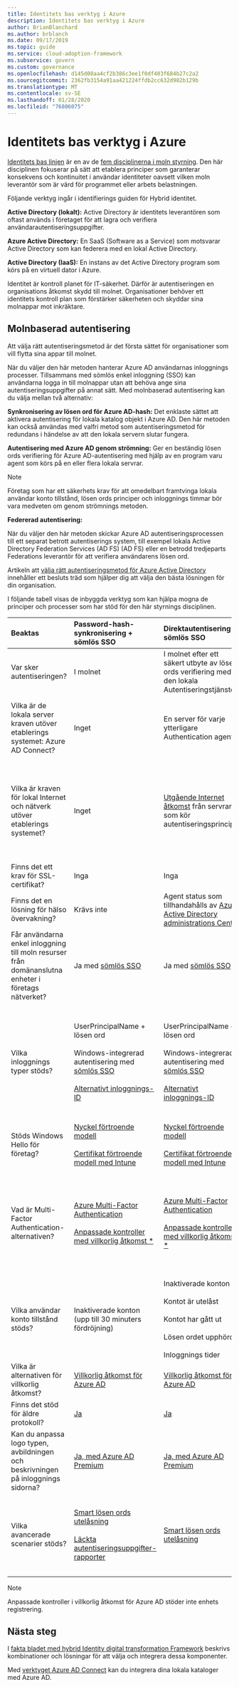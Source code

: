 ```yaml
---
title: Identitets bas verktyg i Azure
description: Identitets bas verktyg i Azure
author: BrianBlanchard
ms.author: brblanch
ms.date: 09/17/2019
ms.topic: guide
ms.service: cloud-adoption-framework
ms.subservice: govern
ms.custom: governance
ms.openlocfilehash: d145d08aa4cf2b386c3ee1f0df403f684b27c2a2
ms.sourcegitcommit: 2362fb3154a91aa421224ffdb2cc632d982b129b
ms.translationtype: MT
ms.contentlocale: sv-SE
ms.lasthandoff: 01/28/2020
ms.locfileid: "76806075"
---
```

# <a name="identity-baseline-tools-in-azure"></a>Identitets bas verktyg i Azure

[Identitets bas linjen](./index.md) är en av de [fem disciplinerna i moln styrning](../governance-disciplines.md). Den här disciplinen fokuserar på sätt att etablera principer som garanterar konsekvens och kontinuitet i användar identiteter oavsett vilken moln leverantör som är värd för programmet eller arbets belastningen.

Följande verktyg ingår i identifierings guiden för Hybrid identitet.

**Active Directory (lokalt):** Active Directory är identitets leverantören som oftast används i företaget för att lagra och verifiera användarautentiseringsuppgifter.

**Azure Active Directory:** En SaaS (Software as a Service) som motsvarar Active Directory som kan federera med en lokal Active Directory.

**Active Directory (IaaS):** En instans av det Active Directory program som körs på en virtuell dator i Azure.

Identitet är kontroll planet för IT-säkerhet. Därför är autentiseringen en organisations åtkomst skydd till molnet. Organisationer behöver ett identitets kontroll plan som förstärker säkerheten och skyddar sina molnappar mot inkräktare.

## <a name="cloud-authentication"></a>Molnbaserad autentisering

Att välja rätt autentiseringsmetod är det första sättet för organisationer som vill flytta sina appar till molnet.

När du väljer den här metoden hanterar Azure AD användarnas inloggnings processer. Tillsammans med sömlös enkel inloggning (SSO) kan användarna logga in till molnappar utan att behöva ange sina autentiseringsuppgifter på annat sätt. Med molnbaserad autentisering kan du välja mellan två alternativ:

**Synkronisering av lösen ord för Azure AD-hash:** Det enklaste sättet att aktivera autentisering för lokala katalog objekt i Azure AD. Den här metoden kan också användas med valfri metod som autentiseringsmetod för redundans i händelse av att den lokala servern slutar fungera.

**Autentisering med Azure AD genom strömning:** Ger en beständig lösen ords verifiering för Azure AD-autentisering med hjälp av en program varu agent som körs på en eller flera lokala servrar.

> [!NOTE]
> Företag som har ett säkerhets krav för att omedelbart framtvinga lokala användar konto tillstånd, lösen ords principer och inloggnings timmar bör vara medveten om genom strömnings metoden.

**Federerad autentisering:**

När du väljer den här metoden skickar Azure AD autentiseringsprocessen till ett separat betrott autentiserings system, till exempel lokala Active Directory Federation Services (AD FS) (AD FS) eller en betrodd tredjeparts Federations leverantör för att verifiera användarens lösen ord.

Artikeln att [välja rätt autentiseringsmetod för Azure Active Directory](https://docs.microsoft.com/azure/security/azure-ad-choose-authn) innehåller ett besluts träd som hjälper dig att välja den bästa lösningen för din organisation.

I följande tabell visas de inbyggda verktyg som kan hjälpa mogna de principer och processer som har stöd för den här styrnings disciplinen.

<!-- markdownlint-disable MD033 -->

|Beaktas|Password-hash-synkronisering + sömlös SSO|Direktautentisering + sömlös SSO|Federation med AD FS|
|:-----|:-----|:-----|:-----|
|Var sker autentiseringen?|I molnet|I molnet efter ett säkert utbyte av lösen ords verifiering med den lokala Autentiseringstjänsten|Lokalt|
|Vilka är de lokala server kraven utöver etablerings systemet: Azure AD Connect?|Inget|En server för varje ytterligare Authentication agent|Två eller flera AD FS-servrar<br><br>Två eller flera WAP-servrar i perimeternätverket/DMZ-nätverket|
|Vilka är kraven för lokal Internet och nätverk utöver etablerings systemet?|Inget|[Utgående Internet åtkomst](https://docs.microsoft.com/azure/active-directory/hybrid/how-to-connect-pta-quick-start) från servrar som kör autentiseringsprinciper|[Inkommande Internet åtkomst](https://docs.microsoft.com/windows-server/identity/ad-fs/overview/ad-fs-requirements) till WAP-servrar i perimeternätverket<br><br>Inkommande nätverks åtkomst till AD FS servrar från WAP-servrar i perimeternätverket<br><br>Utjämning av nätverksbelastning|
|Finns det ett krav för SSL-certifikat?|Inga|Inga|Ja|
|Finns det en lösning för hälso övervakning?|Krävs inte|Agent status som tillhandahålls av [Azure Active Directory administrations Center](https://docs.microsoft.com/azure/active-directory/hybrid/tshoot-connect-pass-through-authentication)|[Azure AD Connect Health](https://docs.microsoft.com/azure/active-directory/hybrid/how-to-connect-health-adfs)|
|Får användarna enkel inloggning till moln resurser från domänanslutna enheter i företags nätverket?|Ja med [sömlös SSO](https://docs.microsoft.com/azure/active-directory/hybrid/how-to-connect-sso)|Ja med [sömlös SSO](https://docs.microsoft.com/azure/active-directory/hybrid/how-to-connect-sso)|Ja|
|Vilka inloggnings typer stöds?|UserPrincipalName + lösen ord<br><br>Windows-integrerad autentisering med [sömlös SSO](https://docs.microsoft.com/azure/active-directory/hybrid/how-to-connect-sso)<br><br>[Alternativt inloggnings-ID](https://docs.microsoft.com/azure/active-directory/hybrid/how-to-connect-install-custom)|UserPrincipalName + lösen ord<br><br>Windows-integrerad autentisering med [sömlös SSO](https://docs.microsoft.com/azure/active-directory/hybrid/how-to-connect-sso)<br><br>[Alternativt inloggnings-ID](https://docs.microsoft.com/azure/active-directory/hybrid/how-to-connect-pta-faq)|UserPrincipalName + lösen ord<br><br>sAMAccountName + lösen ord<br><br>Windows-integrerad autentisering<br><br>[Autentisering med certifikat och smartkort](https://docs.microsoft.com/windows-server/identity/ad-fs/operations/configure-user-certificate-authentication)<br><br>[Alternativt inloggnings-ID](https://docs.microsoft.com/windows-server/identity/ad-fs/operations/configuring-alternate-login-id)|
|Stöds Windows Hello för företag?|[Nyckel förtroende modell](https://docs.microsoft.com/windows/security/identity-protection/hello-for-business/hello-identity-verification)<br><br>[Certifikat förtroende modell med Intune](https://microscott.azurewebsites.net/2017/12/16/setting-up-windows-hello-for-business-with-intune)|[Nyckel förtroende modell](https://docs.microsoft.com/windows/security/identity-protection/hello-for-business/hello-identity-verification)<br><br>[Certifikat förtroende modell med Intune](https://microscott.azurewebsites.net/2017/12/16/setting-up-windows-hello-for-business-with-intune)|[Nyckel förtroende modell](https://docs.microsoft.com/windows/security/identity-protection/hello-for-business/hello-identity-verification)<br><br>[Certifikat förtroende modell](https://docs.microsoft.com/windows/security/identity-protection/hello-for-business/hello-key-trust-adfs)|
|Vad är Multi-Factor Authentication-alternativen?|[Azure Multi-Factor Authentication](https://docs.microsoft.com/azure/multi-factor-authentication)<br><br>[Anpassade kontroller med villkorlig åtkomst *](https://docs.microsoft.com/azure/active-directory/conditional-access/controls#custom-controls-preview)|[Azure Multi-Factor Authentication](https://docs.microsoft.com/azure/multi-factor-authentication)<br><br>[Anpassade kontroller med villkorlig åtkomst *](https://docs.microsoft.com/azure/active-directory/conditional-access/controls#custom-controls-preview)|[Azure Multi-Factor Authentication](https://docs.microsoft.com/azure/multi-factor-authentication)<br><br>[Azure Multi-Factor Authentication Server](https://docs.microsoft.com/azure/active-directory/authentication/howto-mfaserver-deploy)<br><br>[Multi-Factor Authentication från tredje part](https://docs.microsoft.com/windows-server/identity/ad-fs/operations/configure-additional-authentication-methods-for-ad-fs)<br><br>[Anpassade kontroller med villkorlig åtkomst *](https://docs.microsoft.com/azure/active-directory/conditional-access/controls#custom-controls-preview)|
|Vilka användar konto tillstånd stöds?|Inaktiverade konton<br>(upp till 30 minuters fördröjning)|Inaktiverade konton<br><br>Kontot är utelåst<br><br>Kontot har gått ut<br><br>Lösen ordet upphörde<br><br>Inloggnings tider|Inaktiverade konton<br><br>Kontot är utelåst<br><br>Kontot har gått ut<br><br>Lösen ordet upphörde<br><br>Inloggnings tider|
|Vilka är alternativen för villkorlig åtkomst?|[Villkorlig åtkomst för Azure AD](https://docs.microsoft.com/azure/active-directory/active-directory-conditional-access-azure-portal)|[Villkorlig åtkomst för Azure AD](https://docs.microsoft.com/azure/active-directory/active-directory-conditional-access-azure-portal)|[Villkorlig åtkomst för Azure AD](https://docs.microsoft.com/azure/active-directory/active-directory-conditional-access-azure-portal)<br><br>[AD FS anspråks regler](https://adfshelp.microsoft.com/AadTrustClaims/ClaimsGenerator)|
|Finns det stöd för äldre protokoll?|[Ja](https://docs.microsoft.com/azure/active-directory/conditional-access/howto-baseline-protect-legacy-auth)|[Ja](https://docs.microsoft.com/azure/active-directory/conditional-access/howto-baseline-protect-legacy-auth)|[Ja](https://docs.microsoft.com/windows-server/identity/ad-fs/operations/access-control-policies-w2k12)|
|Kan du anpassa logo typen, avbildningen och beskrivningen på inloggnings sidorna?|[Ja, med Azure AD Premium](https://docs.microsoft.com/azure/active-directory/customize-branding)|[Ja, med Azure AD Premium](https://docs.microsoft.com/azure/active-directory/customize-branding)|[Ja](https://docs.microsoft.com/azure/active-directory/connect/active-directory-aadconnect-federation-management#customlogo)|
|Vilka avancerade scenarier stöds?|[Smart lösen ords utelåsning](https://docs.microsoft.com/azure/active-directory/active-directory-secure-passwords)<br><br>[Läckta autentiseringsuppgifter-rapporter](https://docs.microsoft.com/azure/active-directory/active-directory-reporting-risk-events)|[Smart lösen ords utelåsning](https://docs.microsoft.com/azure/active-directory/connect/active-directory-aadconnect-pass-through-authentication-smart-lockout)|Autentiserings system med låg latens för Multisite<br><br>[AD FS extra näts utelåsning](https://docs.microsoft.com/windows-server/identity/ad-fs/operations/configure-ad-fs-extranet-soft-lockout-protection)<br><br>[Integrering med identitets system från tredje part](https://docs.microsoft.com/azure/active-directory/connect/active-directory-aadconnect-federation-compatibility)|

<!-- markdownlint-enable MD033 -->

> [!NOTE]
> Anpassade kontroller i villkorlig åtkomst för Azure AD stöder inte enhets registrering.

## <a name="next-steps"></a>Nästa steg

I [fakta bladet med hybrid Identity digital transformation Framework](https://resources.office.com/ww-landing-M365E-EMS-IDAM-Hybrid-Identity-WhitePaper.html) beskrivs kombinationer och lösningar för att välja och integrera dessa komponenter.

Med [verktyget Azure AD Connect](https://aka.ms/aadconnectwiz) kan du integrera dina lokala kataloger med Azure AD.
